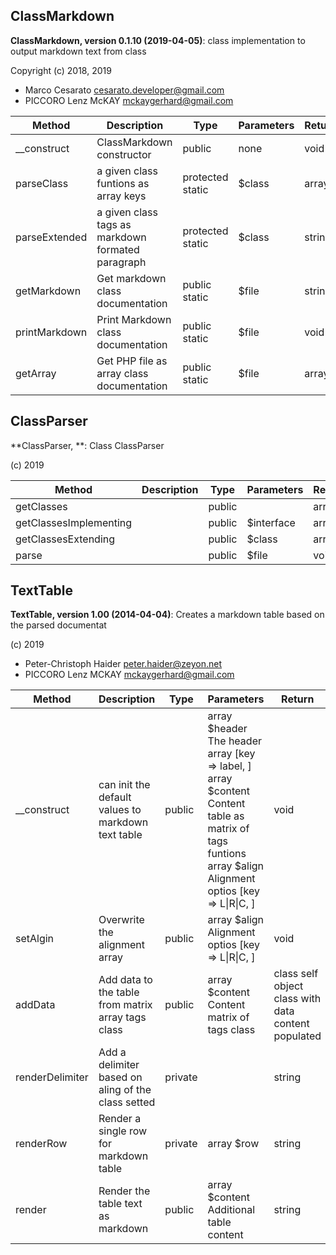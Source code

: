 ## ClassMarkdown

**ClassMarkdown, version 0.1.10 (2019-04-05)**: class implementation to output markdown text from class

Copyright (c) 2018, 2019

*   Marco Cesarato <cesarato.developer@gmail.com>
*   PICCORO Lenz McKAY <mckaygerhard@gmail.com>

| Method        | Description                                       | Type                  | Parameters | Return |
| ------------- | ------------------------------------------------- | --------------------- | ---------- | ------ |
| __construct   | ClassMarkdown constructor                         | public                | none       | void   |
| parseClass    | a given class funtions as array keys              | protected <br> static | $class     | array  |
| parseExtended | a given class tags as markdown formated paragraph | protected <br> static | $class     | string |
| getMarkdown   | Get markdown class documentation                  | public <br> static    | $file      | string |
| printMarkdown | Print Markdown class documentation                | public <br> static    | $file      | void   |
| getArray      | Get PHP file as array class documentation         | public <br> static    | $file      | array  |


## ClassParser

**ClassParser, **: Class ClassParser

(c) 2019


| Method                 | Description | Type   | Parameters | Return |
| ---------------------- | ----------- | ------ | ---------- | ------ |
| getClasses             |             | public |            | array  |
| getClassesImplementing |             | public | $interface | array  |
| getClassesExtending    |             | public | $class     | array  |
| parse                  |             | public | $file      | void   |


## TextTable

**TextTable, version 1.00 (2014-04-04)**: Creates a markdown table based on the parsed documentat

(c) 2019

*   Peter-Christoph Haider <peter.haider@zeyon.net>
*   PICCORO Lenz MCKAY <mckaygerhard@gmail.com>

| Method          | Description                                        | Type    | Parameters                                         | Return                                             |
| --------------- | -------------------------------------------------- | ------- | -------------------------------------------------- | -------------------------------------------------- |
| __construct     | can init the default values to markdown text table <br>  | public  | array $header  The header array [key => label, ] <br> array $content Content table as matrix of tags funtions <br> array $align   Alignment optios [key => L\|R\|C, ] | void                                               |
| setAlgin        | Overwrite the alignment array <br>                 | public  | array $align   Alignment optios [key => L\|R\|C, ] | void                                               |
| addData         | Add data to the table from matrix array tags class <br>  | public  | array $content Content matrix of tags class        | class self object class with data content populated |
| renderDelimiter | Add a delimiter based on aling of the class setted <br>  | private |                                                    | string                                             |
| renderRow       | Render a single row for markdown table <br>        | private |  array $row                                        | string                                             |
| render          | Render the table text as markdown <br>             | public  |  array  $content Additional table content          | string                                             |


